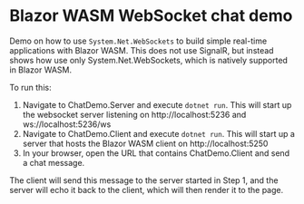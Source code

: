 # Blazor WASM WebSocket chat demo

Demo on how to use `System.Net.WebSockets` to build simple real-time applications with Blazor WASM. This does not use SignalR, but instead shows how use only System.Net.WebSockets, which is natively supported in Blazor WASM.

To run this:

1. Navigate to ChatDemo.Server and execute `dotnet run`. This will start up the websocket server listening on http://localhost:5236 and ws://localhost:5236/ws
2. Navigate to ChatDemo.Client and execute `dotnet run`. This will start up a server that hosts the Blazor WASM client on http://localhost:5250
3. In your browser, open the URL that contains ChatDemo.Client and send a chat message.

The client will send this message to the server started in Step 1, and the server will echo it back to the client, which will then render it to the page.
